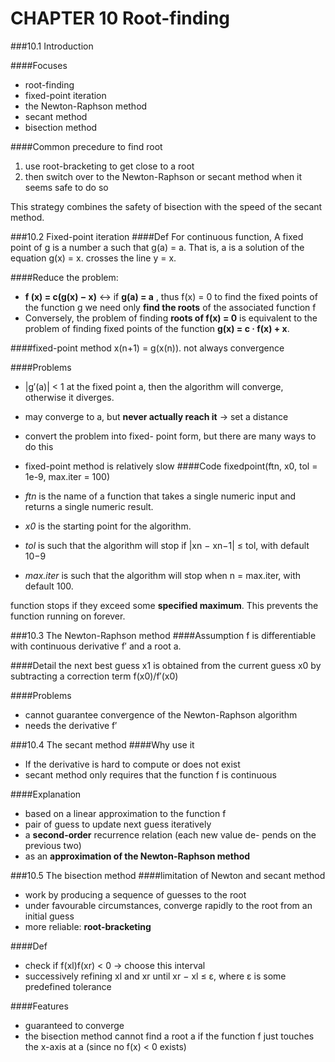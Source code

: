 CHAPTER 10 Root-finding
=====

###10.1 Introduction

####Focuses 
- root-finding
- fixed-point iteration
- the Newton-Raphson method
- secant method
- bisection method


####Common precedure to find root
1. use root-bracketing to get close to a root
2. then switch over to the Newton-Raphson or secant method when it seems safe to do so

This strategy combines the safety of bisection with the speed of the secant method.

###10.2 Fixed-point iteration
####Def
For continuous function, A fixed point of g is a number a such that g(a) = a. That is, a is a solution of the equation g(x) = x. crosses the line y = x.

####Reduce the problem:
- **f (x) = c(g(x) − x)** <-> if **g(a) = a** , thus f(x) = 0 to find the fixed points of the function g we need only **find the roots** of the associated function f
- Conversely, the problem of finding **roots of f(x) = 0** is equivalent to the problem of finding fixed points of the function **g(x) = c · f(x) + x**.

####fixed-point method
x(n+1) = g(x(n)).
not always convergence

####Problems
- |g′(a)| < 1 at the fixed point a, then the algorithm will converge, otherwise it diverges. 
- may converge to a, but **never actually reach it** -> set a distance
- convert the problem into fixed- point form, but there are many ways to do this
- fixed-point method is relatively slow
####Code
fixedpoint(ftn, x0, tol = 1e-9, max.iter = 100) 

- *ftn* is the name of a function that takes a single numeric input and returns a single numeric result.
- *x0* is the starting point for the algorithm.
- *tol* is such that the algorithm will stop if |xn − xn−1| ≤ tol, with default 10−9- *max.iter* is such that the algorithm will stop when n = max.iter, with default 100.

function stops if they exceed some **specified maximum**. This prevents the function running on forever.


###10.3 The Newton-Raphson method
####Assumption
f is differentiable with continuous derivative f′ and a root a.

####Detail
the next best guess x1 is obtained from the current guess x0 by subtracting a correction term f(x0)/f′(x0) 

####Problems
- cannot guarantee convergence of the Newton-Raphson algorithm
- needs the derivative f′

###10.4 The secant method
####Why use it
- If the derivative is hard to compute or does not exist
- secant method only requires that the function f is continuous

####Explanation
- based on a linear approximation to the function f
- pair of guess to update next guess iteratively
- a **second-order** recurrence relation (each new value de-pends on the previous two)
- as an **approximation of the Newton-Raphson method**

###10.5 The bisection method
####limitation of Newton and secant method
- work by producing a sequence of guesses to the root
- under favourable circumstances, converge rapidly to the root from an initial guess
- more reliable: **root-bracketing**

####Def
- check if f(xl)f(xr) < 0 -> choose this interval
- successively refining xl and xr until xr − xl ≤ ε, where ε is some predefined tolerance

####Features
- guaranteed to converge
- the bisection method cannot find a root a if the function f just touches the x-axis at a (since no f(x) < 0 exists)








